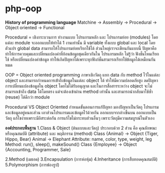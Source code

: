 # php-oop

**History of programming language**
Matchine -> Assembly -> Procedural -> Object oriented -> Functional

Procedural = เชิงกระบวนการ ทำงานแบบ โปรแกรมหลัก และ โปรแกรมย่อย (modules) โดยแต่ละ module จะออกแบบให้ทำได้ 1 งานเท่านั้น
มี variable ทั้งแบบ global และ local โดย ตัวแปร global data สามารถให้โปรแกรมย่อยเรียกใช้ได้ ส่วนใหญ่เราจะเขียนกันแบบนี้ 
ปัญหาคือ ทำให้การควบคุมและเปลี่ยนแปลงค่าที่ก้อนข้อมูลชุดเดียวกันใน โปรแกรมหลัก ไม่รู้ว่า ฟังชั่นไหนเรียกใช้ หรือเปลี่ยนแปลงค่าข้อมูล 
ทำให้เกิดปัญหาได้เพราะทุกฟังก์ชั่นสามารถเรียกใช้ข้อมูลได้เหมือนกันหมด

OOP = Object oriented programming ภาษาเชิงวัตถุ
แยก data กับ method ไว้ในแต่ละ object และสามารถกำหนดการเข้่าถึงข้อมูลในแต่ละ object ได้ ทำให้มีความปลอดภัยสูง
ลดปัญหาการเปลี่ยนแปลงข้อมูลใน object โดยไม่ได้รับอนุญาต
และในการสื่อสารระหว่าง object จะไม่สามารถเข้าถึง data ได้โดยตรง แต่จะต้องเข้าผ่าน method เท่านั้น
และสามารถนำกลับมาใช้ซ้ำ (reuse) ได้ดีกว่า module

Procedural                 VS          Object Oriented
กำหนดขั้นตอนการแก้ปัญหา                    มองปัญหาเป็นวัตถุ
โปรแกรมและข้อมูลอยู่คนละส่วน                เอาส่วนโปรแกรมและข้อมูลไว้ด้วยกัน
ออกแบบจากล่างขึ้นบน                       ออกแบบเป็นวัตถุ
แก้ไขง่ายเพราะมีอิสระต่อกัน                  การแก้ไขไม่กระทบส่วนอื่นๆ เพราะวัตถุมีความสมบูรณ์ในตัวเอง

**องค์ประกอบพื้นฐาน**
1.Class & Object (ต้นแบบและวัตถุ)
ประกอบด้วย 2 ส่วน คือ คุณลักษณะ หรือคุณสมบัติ (attribute) และ พฤติกรรม (method)
Class {Animal} -> Object {Tiger, Hippo, Bear}
Animal -> Elephant
Attribute: name, color, type, weight, leg
Method: run(), sleep(), makeSound()
Class {Employee} -> Object {Accounting, Programmer, Sale}

2.Method (เมธอด)
3.Encapsulation (การห่อหุ้ม)
4.Inheritance (การสืบทอดคุณสมบัติ)
5.Polymorphism (การพ้องรูป)

